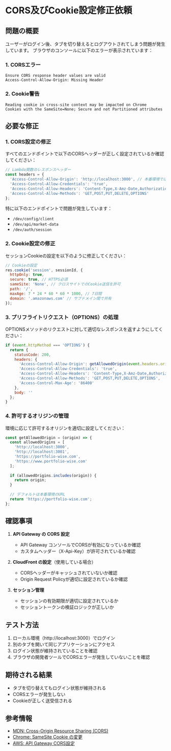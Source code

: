 # CORS及びCookie設定修正依頼

## 問題の概要

ユーザーがログイン後、タブを切り替えるとログアウトされてしまう問題が発生しています。
ブラウザのコンソールに以下のエラーが表示されています：

### 1. CORSエラー
```
Ensure CORS response header values are valid
Access-Control-Allow-Origin: Missing Header
```

### 2. Cookie警告
```
Reading cookie in cross-site context may be impacted on Chrome
Cookies with the SameSite=None; Secure and not Partitioned attributes
```

## 必要な修正

### 1. CORS設定の修正

すべてのエンドポイントで以下のCORSヘッダーが正しく設定されているか確認してください：

```javascript
// Lambda関数のレスポンスヘッダー
const headers = {
  'Access-Control-Allow-Origin': 'http://localhost:3000', // 本番環境では適切なドメイン
  'Access-Control-Allow-Credentials': 'true',
  'Access-Control-Allow-Headers': 'Content-Type,X-Amz-Date,Authorization,X-Api-Key,X-Amz-Security-Token,Cookie',
  'Access-Control-Allow-Methods': 'GET,POST,PUT,DELETE,OPTIONS'
};
```

特に以下のエンドポイントで問題が発生しています：
- `/dev/config/client`
- `/dev/api/market-data`
- `/dev/auth/session`

### 2. Cookie設定の修正

セッションCookieの設定を以下のように修正してください：

```javascript
// Cookieの設定
res.cookie('session', sessionId, {
  httpOnly: true,
  secure: true, // HTTPS必須
  sameSite: 'None', // クロスサイトでのCookie送信を許可
  path: '/',
  maxAge: 7 * 24 * 60 * 60 * 1000, // 7日間
  domain: '.amazonaws.com' // サブドメイン間で共有
});
```

### 3. プリフライトリクエスト（OPTIONS）の処理

OPTIONSメソッドのリクエストに対して適切なレスポンスを返すようにしてください：

```javascript
if (event.httpMethod === 'OPTIONS') {
  return {
    statusCode: 200,
    headers: {
      'Access-Control-Allow-Origin': getAllowedOrigin(event.headers.origin),
      'Access-Control-Allow-Credentials': 'true',
      'Access-Control-Allow-Headers': 'Content-Type,X-Amz-Date,Authorization,X-Api-Key,X-Amz-Security-Token,Cookie',
      'Access-Control-Allow-Methods': 'GET,POST,PUT,DELETE,OPTIONS',
      'Access-Control-Max-Age': '86400'
    },
    body: ''
  };
}
```

### 4. 許可するオリジンの管理

環境に応じて許可するオリジンを適切に設定してください：

```javascript
const getAllowedOrigin = (origin) => {
  const allowedOrigins = [
    'http://localhost:3000',
    'http://localhost:3001',
    'https://portfolio-wise.com',
    'https://www.portfolio-wise.com'
  ];
  
  if (allowedOrigins.includes(origin)) {
    return origin;
  }
  
  // デフォルトは本番環境のURL
  return 'https://portfolio-wise.com';
};
```

## 確認事項

1. **API Gateway の CORS 設定**
   - API Gateway コンソールでCORSが有効になっているか確認
   - カスタムヘッダー（X-Api-Key）が許可されているか確認

2. **CloudFront の設定**（使用している場合）
   - CORSヘッダーがキャッシュされていないか確認
   - Origin Request Policyが適切に設定されているか確認

3. **セッション管理**
   - セッションの有効期限が適切に設定されているか
   - セッショントークンの検証ロジックが正しいか

## テスト方法

1. ローカル環境（http://localhost:3000）でログイン
2. 別のタブを開いて同じアプリケーションにアクセス
3. ログイン状態が維持されていることを確認
4. ブラウザの開発者ツールでCORSエラーが発生していないことを確認

## 期待される結果

- タブを切り替えてもログイン状態が維持される
- CORSエラーが発生しない
- Cookieが正しく送受信される

## 参考情報

- [MDN: Cross-Origin Resource Sharing (CORS)](https://developer.mozilla.org/en-US/docs/Web/HTTP/CORS)
- [Chrome: SameSite Cookie の変更](https://developers.google.com/search/blog/2020/01/get-ready-for-new-samesitenone-secure)
- [AWS: API Gateway CORS設定](https://docs.aws.amazon.com/apigateway/latest/developerguide/how-to-cors.html)